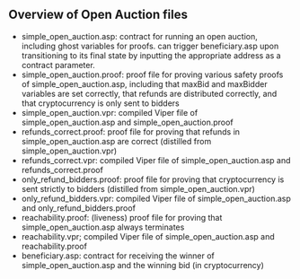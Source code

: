 ## Overview of Open Auction files
* simple_open_auction.asp: contract for running an open auction, including ghost variables for proofs. can trigger beneficiary.asp upon transitioning to its final state by inputting the appropriate address as a contract parameter.
* simple_open_auction.proof: proof file for proving various safety proofs of simple_open_auction.asp, including that maxBid and maxBidder variables are set correctly, that refunds are distributed correctly, and that cryptocurrency is only sent to bidders
* simple_open_auction.vpr: compiled Viper file of simple_open_auction.asp and simple_open_auction.proof
* refunds_correct.proof: proof file for proving that refunds in simple_open_auction.asp are correct (distilled from simple_open_auction.vpr)
* refunds_correct.vpr: compiled Viper file of simple_open_auction.asp and refunds_correct.proof
* only_refund_bidders.proof: proof file for proving that cryptocurrency is sent strictly to bidders (distilled from simple_open_auction.vpr)
* only_refund_bidders.vpr: compiled Viper file of simple_open_auction.asp and only_refund_bidders.proof
* reachability.proof: (liveness) proof file for proving that simple_open_auction.asp always terminates
* reachability.vpr; compiled Viper file of simple_open_auction.asp and reachability.proof
* beneficiary.asp: contract for receiving the winner of simple_open_auction.asp and the winning bid (in cryptocurrency)
